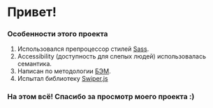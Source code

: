 # Привет!
### Особенности этого проекта
1. Использовался препроцессор стилей [Sass](https://sass-lang.com/).
2. Accessibility (доступность для слепых людей) использовалась семантика.
3. Написан по методологии [БЭМ](https://ru.bem.info/methodology/).
4. Испытал библиотеку [Swiper.js](https://swiperjs.com/)
### На этом всё! Спасибо за просмотр моего проекта :)
